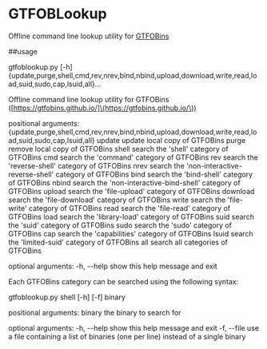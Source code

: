 # GTFOBLookup
Offline command line lookup utility for [GTFOBins](https://github.com/GTFOBins/GTFOBins.github.io)

##usage

gtfoblookup.py [-h]
    {update,purge,shell,cmd,rev,nrev,bind,nbind,upload,download,write,read,load,suid,sudo,cap,lsuid,all}...

Offline command line lookup utility for GTFOBins ([https://gtfobins.github.io/]\(https://gtfobins.github.io/\))

positional arguments:
  {update,purge,shell,cmd,rev,nrev,bind,nbind,upload,download,write,read,load,suid,sudo,cap,lsuid,all}
    update              update local copy of GTFOBins
    purge               remove local copy of GTFOBins
    shell               search the 'shell' category of GTFOBins
    cmd                 search the 'command' category of GTFOBins
    rev                 search the 'reverse-shell' category of GTFOBins
    nrev                search the 'non-interactive-reverse-shell' category of
                        GTFOBins
    bind                search the 'bind-shell' category of GTFOBins
    nbind               search the 'non-interactive-bind-shell' category of
                        GTFOBins
    upload              search the 'file-upload' category of GTFOBins
    download            search the 'file-download' category of GTFOBins
    write               search the 'file-write' category of GTFOBins
    read                search the 'file-read' category of GTFOBins
    load                search the 'library-load' category of GTFOBins
    suid                search the 'suid' category of GTFOBins
    sudo                search the 'sudo' category of GTFOBins
    cap                 search the 'capabilities' category of GTFOBins
    lsuid               search the 'limited-suid' category of GTFOBins
    all                 search all categories of GTFOBins

optional arguments:
  -h, --help            show this help message and exit

Each GTFOBins category can be searched using the following syntax:

gtfoblookup.py shell \[-h\] \[-f\] binary

positional arguments:
  binary      the binary to search for

optional arguments:
  -h, --help  show this help message and exit
  -f, --file  use a file containing a list of binaries (one per line) instead
              of a single binary
